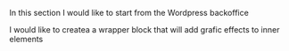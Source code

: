 In this section I would like to start from the Wordpress backoffice

I would like to createa a wrapper block that will add grafic effects to inner elements